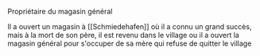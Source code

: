 Propriétaire du magasin général

Il a ouvert un magasin à [[Schmiedehafen]] où il a connu un grand succès, mais à la mort de son père, il est revenu dans le village ou il a ouvert la magasin général pour s'occuper de sa mère qui refuse de quitter le village
